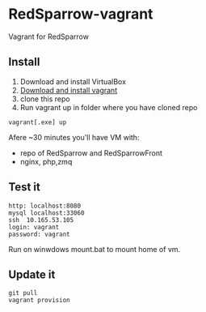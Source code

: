 RedSparrow-vagrant
==================

Vagrant for RedSparrow


Install
------------------------
1. Download and install VirtualBox
2. [Download and install vagrant](https://www.vagrantup.com/)
3. clone this repo
3. Run vagrant up  in folder where you have cloned repo
```
vagrant[.exe] up
```
Afere ~30 minutes you'll have VM with:
* repo of RedSparrow and RedSparrowFront
* nginx, php,zmq

Test it
-------------------
```
http: localhost:8080
mysql localhost:33060
ssh  10.165.53.105
login: vagrant
password: vagrant
```
Run on winwdows mount.bat to mount home of vm.

Update it
----------
```
git pull
vagrant provision
```

